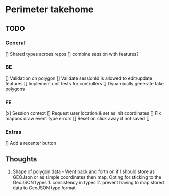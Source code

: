 # Perimeter takehome

## TODO
### General
[] Shared types across repos
[] combine session with features?

### BE
[] Validation on polygon
[] Validate sessionId is allowed to edit/update features
[] Implement unit tests for controllers
[] Dynamically generate fake polygons

### FE
[x] Session context
[] Request user location & set as init coordinates
[] Fix mapbox draw event type errors
[] Reset on click away if not saved
[] 

### Extras
[] Add a recenter button


## Thoughts
1. Shape of polygon data - Went back and forth on if I should store as GEOJson or as simple coordinates then map. Opting for sticking to the GeoJSON types 1. consistency in types 2. prevent having to map stored data to GeoJSON type format